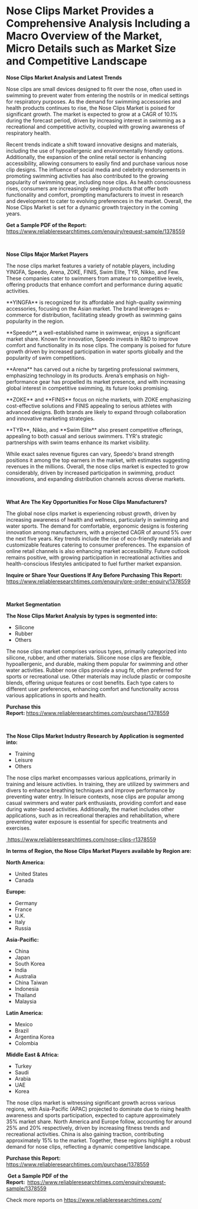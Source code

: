 <p><h1>Nose Clips Market Provides a Comprehensive Analysis Including a Macro Overview of the Market, Micro Details such as Market Size and Competitive Landscape</h1></p><p><strong>Nose Clips Market Analysis and Latest Trends</strong></p>
<p><p>Nose clips are small devices designed to fit over the nose, often used in swimming to prevent water from entering the nostrils or in medical settings for respiratory purposes. As the demand for swimming accessories and health products continues to rise, the Nose Clips Market is poised for significant growth. The market is expected to grow at a CAGR of 10.1% during the forecast period, driven by increasing interest in swimming as a recreational and competitive activity, coupled with growing awareness of respiratory health.</p><p>Recent trends indicate a shift toward innovative designs and materials, including the use of hypoallergenic and environmentally friendly options. Additionally, the expansion of the online retail sector is enhancing accessibility, allowing consumers to easily find and purchase various nose clip designs. The influence of social media and celebrity endorsements in promoting swimming activities has also contributed to the growing popularity of swimming gear, including nose clips. As health consciousness rises, consumers are increasingly seeking products that offer both functionality and comfort, prompting manufacturers to invest in research and development to cater to evolving preferences in the market. Overall, the Nose Clips Market is set for a dynamic growth trajectory in the coming years.</p></p>
<p><strong>Get a Sample PDF of the Report:&nbsp;</strong> <a href="https://www.reliableresearchtimes.com/enquiry/request-sample/1378559?utm_campaign=3063&utm_medium=2&utm_source=Github&utm_content=ia&utm_term=04042025&utm_id=nose-clips">https://www.reliableresearchtimes.com/enquiry/request-sample/1378559</a></p>
<p>&nbsp;</p>
<p><strong>Nose Clips Major Market Players</strong></p>
<p><p>The nose clips market features a variety of notable players, including YINGFA, Speedo, Arena, ZOKE, FINIS, Swim Elite, TYR, Nikko, and Few. These companies cater to swimmers from amateur to competitive levels, offering products that enhance comfort and performance during aquatic activities.</p><p>**YINGFA** is recognized for its affordable and high-quality swimming accessories, focusing on the Asian market. The brand leverages e-commerce for distribution, facilitating steady growth as swimming gains popularity in the region.</p><p>**Speedo**, a well-established name in swimwear, enjoys a significant market share. Known for innovation, Speedo invests in R&D to improve comfort and functionality in its nose clips. The company is poised for future growth driven by increased participation in water sports globally and the popularity of swim competitions.</p><p>**Arena** has carved out a niche by targeting professional swimmers, emphasizing technology in its products. Arena’s emphasis on high-performance gear has propelled its market presence, and with increasing global interest in competitive swimming, its future looks promising.</p><p>**ZOKE** and **FINIS** focus on niche markets, with ZOKE emphasizing cost-effective solutions and FINIS appealing to serious athletes with advanced designs. Both brands are likely to expand through collaboration and innovative marketing strategies.</p><p>**TYR**, Nikko, and **Swim Elite** also present competitive offerings, appealing to both casual and serious swimmers. TYR's strategic partnerships with swim teams enhance its market visibility.</p><p>While exact sales revenue figures can vary, Speedo's brand strength positions it among the top earners in the market, with estimates suggesting revenues in the millions. Overall, the nose clips market is expected to grow considerably, driven by increased participation in swimming, product innovations, and expanding distribution channels across diverse markets.</p></p>
<p>&nbsp;</p>
<p><strong>What Are The Key Opportunities For Nose Clips Manufacturers?</strong></p>
<p><p>The global nose clips market is experiencing robust growth, driven by increasing awareness of health and wellness, particularly in swimming and water sports. The demand for comfortable, ergonomic designs is fostering innovation among manufacturers, with a projected CAGR of around 5% over the next five years. Key trends include the rise of eco-friendly materials and customizable features catering to consumer preferences. The expansion of online retail channels is also enhancing market accessibility. Future outlook remains positive, with growing participation in recreational activities and health-conscious lifestyles anticipated to fuel further market expansion.</p></p>
<p><strong>Inquire or Share Your Questions If Any Before Purchasing This Report:</strong> <a href="https://www.reliableresearchtimes.com/enquiry/pre-order-enquiry/1378559?utm_campaign=3063&utm_medium=2&utm_source=Github&utm_content=ia&utm_term=04042025&utm_id=nose-clips">https://www.reliableresearchtimes.com/enquiry/pre-order-enquiry/1378559</a></p>
<p>&nbsp;</p>
<p><strong>Market Segmentation</strong></p>
<p><strong>The Nose Clips Market Analysis by types is segmented into:</strong></p>
<p><ul><li>Silicone</li><li>Rubber</li><li>Others</li></ul></p>
<p><p>The nose clips market comprises various types, primarily categorized into silicone, rubber, and other materials. Silicone nose clips are flexible, hypoallergenic, and durable, making them popular for swimming and other water activities. Rubber nose clips provide a snug fit, often preferred for sports or recreational use. Other materials may include plastic or composite blends, offering unique features or cost benefits. Each type caters to different user preferences, enhancing comfort and functionality across various applications in sports and health.</p></p>
<p><strong>Purchase this Report:&nbsp;</strong><a href="https://www.reliableresearchtimes.com/purchase/1378559?utm_campaign=3063&utm_medium=2&utm_source=Github&utm_content=ia&utm_term=04042025&utm_id=nose-clips">https://www.reliableresearchtimes.com/purchase/1378559</a></p>
<p>&nbsp;</p>
<p><strong>The Nose Clips Market Industry Research by Application is segmented into:</strong></p>
<p><ul><li>Training</li><li>Leisure</li><li>Others</li></ul></p>
<p><p>The nose clips market encompasses various applications, primarily in training and leisure activities. In training, they are utilized by swimmers and divers to enhance breathing techniques and improve performance by preventing water entry. In leisure contexts, nose clips are popular among casual swimmers and water park enthusiasts, providing comfort and ease during water-based activities. Additionally, the market includes other applications, such as in recreational therapies and rehabilitation, where preventing water exposure is essential for specific treatments and exercises.</p></p>
<p><a href="https://www.reliableresearchtimes.com/nose-clips-r1378559?utm_campaign=3063&utm_medium=2&utm_source=Github&utm_content=ia&utm_term=04042025&utm_id=nose-clips">&nbsp;https://www.reliableresearchtimes.com/nose-clips-r1378559</a></p>
<p><strong>In terms of Region, the Nose Clips Market Players available by Region are:</strong></p>
<p>
    <p> <strong> North America: </strong>
        <ul>
            <li>United States</li>
            <li>Canada</li>
        </ul>
        </p> 
    <p> <strong> Europe: </strong>
        <ul>
            <li>Germany</li>
            <li>France</li>
            <li>U.K.</li>
            <li>Italy</li>
            <li>Russia</li>
        </ul>
        </p> 
    <p> <strong> Asia-Pacific: </strong>
        <ul>
            <li>China</li>
            <li>Japan</li>
            <li>South Korea</li>
            <li>India</li>
            <li>Australia</li>
            <li>China Taiwan</li>
            <li>Indonesia</li>
            <li>Thailand</li>
            <li>Malaysia</li>
        </ul>
        </p> 
    <p> <strong> Latin America: </strong>
        <ul>
            <li>Mexico</li>
            <li>Brazil</li>
            <li>Argentina Korea</li>
            <li>Colombia</li>
        </ul>
        </p> 
    <p> <strong> Middle East & Africa: </strong>
        <ul>
            <li>Turkey</li>
            <li>Saudi</li>
            <li>Arabia</li>
            <li>UAE</li>
            <li>Korea</li>
        </ul>
    </p>
    </p>
<p><p>The nose clips market is witnessing significant growth across various regions, with Asia-Pacific (APAC) projected to dominate due to rising health awareness and sports participation, expected to capture approximately 35% market share. North America and Europe follow, accounting for around 25% and 20% respectively, driven by increasing fitness trends and recreational activities. China is also gaining traction, contributing approximately 15% to the market. Together, these regions highlight a robust demand for nose clips, reflecting a dynamic competitive landscape.</p></p>
<p><strong>Purchase this Report: </strong><a href="https://www.reliableresearchtimes.com/purchase/1378559?utm_campaign=3063&utm_medium=2&utm_source=Github&utm_content=ia&utm_term=04042025&utm_id=nose-clips">https://www.reliableresearchtimes.com/purchase/1378559</a></p>
<p>&nbsp;<strong>Get a Sample PDF of the Report:&nbsp;&nbsp;</strong><a href="https://www.reliableresearchtimes.com/enquiry/request-sample/1378559?utm_campaign=3063&utm_medium=2&utm_source=Github&utm_content=ia&utm_term=04042025&utm_id=nose-clips">https://www.reliableresearchtimes.com/enquiry/request-sample/1378559</a></p>
<p><strong></strong></p>
<p>Check more reports on <a href="https://www.reliableresearchtimes.com/?utm_campaign=3063&utm_medium=2&utm_source=Github&utm_content=ia&utm_term=04042025&utm_id=nose-clips">https://www.reliableresearchtimes.com/</a></p>
